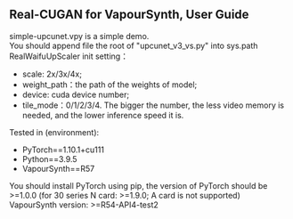 Real-CUGAN for VapourSynth, User Guide
-------------------------------------------
simple-upcunet.vpy is a simple demo.<br>
You should append file the root of "upcunet_v3_vs.py" into sys.path<br>
RealWaifuUpScaler init setting：
  - scale: 2x/3x/4x;
  - weight_path：the path of the weights of model;
  - device: cuda device number;
  - tile_mode：0/1/2/3/4. The bigger the number, the less video memory is needed, and the lower inference speed it is.


Tested in (environment):
  - PyTorch==1.10.1+cu111
  - Python==3.9.5
  - VapourSynth==R57

You should install PyTorch using pip, the version of PyTorch should be >=1.0.0 (for 30 series N card: >=1.9.0; A card is not supported)<br>
VapourSynth version: >=R54-API4-test2
